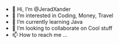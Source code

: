 - 👋 Hi, I’m @JeradXander
- 👀 I’m interested in Coding, Money, Travel
- 🌱 I’m currently learning Java 
- 💞️ I’m looking to collaborate on Cool stuff
- 📫 How to reach me ...

<!--
--->
